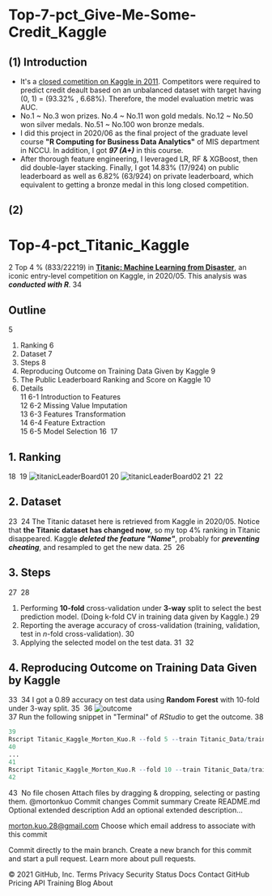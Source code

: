 # Top-7-pct_Give-Me-Some-Credit_Kaggle


## (1) Introduction
- It's a [closed cometition on Kaggle in 2011](https://www.kaggle.com/c/GiveMeSomeCredit/overview). Competitors were required to predict credit deault based on an unbalanced dataset with target having (0, 1) = (93.32% , 6.68%). Therefore, the model evaluation metric was AUC.
- No.1 ~ No.3 won prizes. No.4 ~ No.11 won gold medals. No.12 ~ No.50 won silver medals. No.51 ~ No.100 won bronze medals. 
- I did this project in 2020/06 as the final project of the graduate level course **"R Computing for Business Data Analytics"** of MIS department in NCCU. In addition, I got ***97 (A+)*** in this course.
- After thorough feature engineering, I leveraged LR, RF & XGBoost, then did double-layer stacking. Finally, I got 14.83% (17/924) on public leaderboard as well as 6.82% (63/924) on private leaderboard, which equivalent to getting a bronze medal in this long closed competition. 

## (2) 


# Top-4-pct_Titanic_Kaggle
2
Top 4 % (833/22219) in **[Titanic: Machine Learning from Disaster](https://www.kaggle.com/c/titanic)**, an iconic entry-level competition on Kaggle, in 2020/05. This analysis was ***conducted with R***.
3
​
4
## Outline
5
1. Ranking 
6
2. Dataset
7
3. Steps
8
4. Reproducing Outcome on Training Data Given by Kaggle
9
5. The Public Leaderboard Ranking and Score on Kaggle
10
6. Details \
11
6-1 Introduction to Features \
12
6-2 Missing Value Imputation \
13
6-3 Features Transformation \
14
6-4 Feature Extraction \
15
6-5 Model Selection 
16
​
17
## 1. Ranking 
18
​
19
![titanicLeaderBoard01](Top_4_pct_Titanic_01.png)
20
![titanicLeaderBoard02](Top_4_pct_Titanic_02.png)
21
​
22
## 2. Dataset
23
​
24
The Titanic dataset here is retrieved from Kaggle in 2020/05. Notice that **the Titanic dataset has changed now**, so my top 4% ranking in Titanic disappeared. Kaggle ***deleted the feature "Name"***, probably for ***preventing cheating***, and resampled to get the new data. 
25
​
26
## 3. Steps
27
​
28
1. Performing **10-fold** cross-validation under **3-way** split to select the best prediction model. (Doing k-fold CV in training data given by Kaggle.)
29
2. Reporting the average accuracy of cross-validation (training, validation, test in *n*-fold cross-validation).
30
3. Applying the selected model on the test data.
31
​
32
## 4. Reproducing Outcome on Training Data Given by Kaggle
33
​
34
I got a 0.89 accuracy on test data using **Random Forest** with 10-fold under 3-way split.
35
​
36
![outcome](Top_4_pct_Titanic_03.png) \
37
Run the following snippet in "Terminal" of *RStudio* to get the outcome.
38
```R
39
Rscript Titanic_Kaggle_Morton_Kuo.R --fold 5 --train Titanic_Data/train.csv --test Titanic_Data/test.csv --report performance1.csv --predict predict.csv
40
...
41
Rscript Titanic_Kaggle_Morton_Kuo.R --fold 10 --train Titanic_Data/train.csv --test Titanic_Data/test.csv --report performance6.csv --predict predict.csv
42
```
43
​
No file chosen
Attach files by dragging & dropping, selecting or pasting them.
@mortonkuo
Commit changes
Commit summary
Create README.md
Optional extended description
Add an optional extended description…

morton.kuo.28@gmail.com
Choose which email address to associate with this commit

 Commit directly to the main branch.
 Create a new branch for this commit and start a pull request. Learn more about pull requests.
 
© 2021 GitHub, Inc.
Terms
Privacy
Security
Status
Docs
Contact GitHub
Pricing
API
Training
Blog
About
